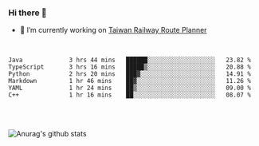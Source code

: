 ### Hi there 👋

- 🔭 I’m currently working on [Taiwan Railway Route Planner](https://github.com/Taiwan-Railway-Route-Planner)

<br/>

<!--START_SECTION:waka-->

```text
Java             3 hrs 44 mins   ██████░░░░░░░░░░░░░░░░░░░   23.82 %
TypeScript       3 hrs 16 mins   █████▒░░░░░░░░░░░░░░░░░░░   20.88 %
Python           2 hrs 20 mins   ███▓░░░░░░░░░░░░░░░░░░░░░   14.91 %
Markdown         1 hr 46 mins    ██▓░░░░░░░░░░░░░░░░░░░░░░   11.26 %
YAML             1 hr 24 mins    ██▒░░░░░░░░░░░░░░░░░░░░░░   09.00 %
C++              1 hr 16 mins    ██░░░░░░░░░░░░░░░░░░░░░░░   08.07 %
```

<!--END_SECTION:waka-->

<br/>
<br/>

![Anurag's github stats](https://github-readme-stats.vercel.app/api?username=DepickereSven&show_icons=true&theme=tokyonight)



<!--
**DepickereSven/DepickereSven** is a ✨ _special_ ✨ repository because its `README.md` (this file) appears on your GitHub profile.

Here are some ideas to get you started:

- 🔭 I’m currently working on ...
- 🌱 I’m currently learning ...
- 👯 I’m looking to collaborate on ...
- 🤔 I’m looking for help with ...
- 💬 Ask me about ...
- 📫 How to reach me: ...
- 😄 Pronouns: ...
- ⚡ Fun fact: ...
-->
